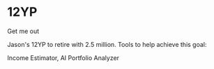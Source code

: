 # 12YP
Get me out

Jason's 12YP to retire with 2.5 million. 
Tools to help achieve this goal:

Income Estimator, AI Portfolio Analyzer
